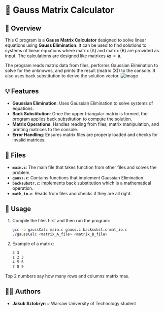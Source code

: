 # 🧮 Gauss Matrix Calculator

## 📝 Overview
This C program is a **Gauss Matrix Calculator** designed to solve linear equations using **Gauss Elimination**. It can be used to find solutions to systems of linear equations where matrix \(A\) and matrix \(B\) are provided as input. The calculations are designed like matrixes **`Ax = B`**.

The program reads matrix data from files, performs Gaussian Elimination to solve for the unknowns, and prints the result (matrix \(X\)) to the console. It also uses back substitution to derive the solution vector.
![image](https://github.com/user-attachments/assets/aa69139f-2fba-466b-8e87-7d80eefa2a97)


## 💡 Features
- **Gaussian Elimination**: Uses Gaussian Elimination to solve systems of equations.
- **Back Substitution**: Once the upper triangular matrix is formed, the program applies back substitution to compute the solution.
- **Matrix Operations**: Handles reading from files, matrix manipulation, and printing matrices to the console.
- **Error Handling**: Ensures matrix files are properly loaded and checks for invalid matrices.

## 📁 Files
- **`main.c`**: The main file that takes function from other files and solves the problem.
- **`gauss.c`**: Contains functions that implement Gaussian Elimination.
- **`backsubstr.c`**: Implements back substitution which is a mathematical operation.
- **`math_io.c`**: Reads from files and checks if they are all right. 

## 🔨 Usage
1. Compile the files first and then run the program:
   ```bash
   gcc -o gaussCalc main.c gauss.c backsubst.c mat_io.c
   ./gaussCalc <matrix_A_file> <matrix_B_file>
2. Example of a matrix:
   ```bash
   3 3
   1 2 3
   4 5 6
   7 8 9
Top 2 numbers say how many rows and columns matrix mas. 
   
## 🙋‍♂️ Authors
- **Jakub Sztobryn** ~ Warsaw University of Technology student

